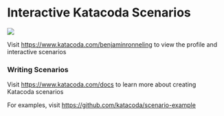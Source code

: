 # Interactive Katacoda Scenarios

[![](http://shields.katacoda.com/katacoda/benjaminronneling/count.svg)](https://www.katacoda.com/benjaminronneling "Get your profile on Katacoda.com")

Visit https://www.katacoda.com/benjaminronneling to view the profile and interactive scenarios

### Writing Scenarios
Visit https://www.katacoda.com/docs to learn more about creating Katacoda scenarios

For examples, visit https://github.com/katacoda/scenario-example

